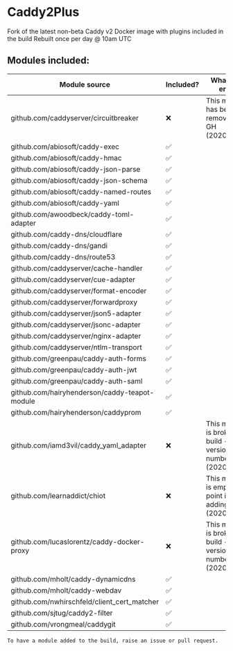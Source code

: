 # Caddy2Plus
Fork of the latest non-beta Caddy v2 Docker image with plugins included in the build
Rebuilt once per day @ 10am UTC

## Modules included:
| Module source | Included? | What's the error? |
|--|--|--|
github.com/caddyserver/circuitbreaker | ❌ | This module has been removed from GH (2020/06/19)
github.com/abiosoft/caddy-exec | ✅ | 
github.com/abiosoft/caddy-hmac | ✅ | 
github.com/abiosoft/caddy-json-parse | ✅ | 
github.com/abiosoft/caddy-json-schema | ✅ | 
github.com/abiosoft/caddy-named-routes | ✅ | 
github.com/abiosoft/caddy-yaml | ✅ | 
github.com/awoodbeck/caddy-toml-adapter | ✅ | 
github.com/caddy-dns/cloudflare | ✅ | 
github.com/caddy-dns/gandi | ✅ | 
github.com/caddy-dns/route53 | ✅ | 
github.com/caddyserver/cache-handler | ✅ | 
github.com/caddyserver/cue-adapter | ✅ | 
github.com/caddyserver/format-encoder | ✅ | 
github.com/caddyserver/forwardproxy | ✅ | 
github.com/caddyserver/json5-adapter | ✅ | 
github.com/caddyserver/jsonc-adapter | ✅ | 
github.com/caddyserver/nginx-adapter | ✅ | 
github.com/caddyserver/ntlm-transport | ✅ | 
github.com/greenpau/caddy-auth-forms | ✅ | 
github.com/greenpau/caddy-auth-jwt | ✅ | 
github.com/greenpau/caddy-auth-saml | ✅ | 
github.com/hairyhenderson/caddy-teapot-module | ✅ | 
github.com/hairyhenderson/caddyprom | ✅ | 
github.com/iamd3vil/caddy_yaml_adapter | ❌ | This module is broken on build - Invalid version number (2020/06/19)
github.com/learnaddict/chiot | ❌ | This module is empty - No point in adding (2020/06/19)
github.com/lucaslorentz/caddy-docker-proxy | ❌ | This module is broken on build - Invalid version number (2020/06/19)
github.com/mholt/caddy-dynamicdns | ✅ | 
github.com/mholt/caddy-webdav | ✅ | 
github.com/nwhirschfeld/client_cert_matcher | ✅ | 
github.com/sjtug/caddy2-filter | ✅ | 
github.com/vrongmeal/caddygit | ✅ | 


    To have a module added to the build, raise an issue or pull request.
